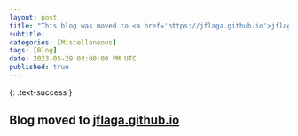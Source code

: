 ```yaml
---
layout: post
title: "This blog was moved to <a href='https://jflaga.github.io'>jflaga.github.io</a>"
subtitle: 
categories: [Miscellaneous]
tags: [Blog]
date: 2023-05-29 03:00:00 PM UTC
published: true
---
```


{: .text-success }
## Blog moved to [jflaga.github.io](https://jflaga.github.io/)

<br />
